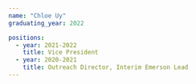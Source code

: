 ```yaml
---
name: "Chloe Uy"
graduating_year: 2022

positions:
  - year: 2021-2022
    title: Vice President
  - year: 2020-2021
    title: Outreach Director, Interim Emerson Lead
---
```

